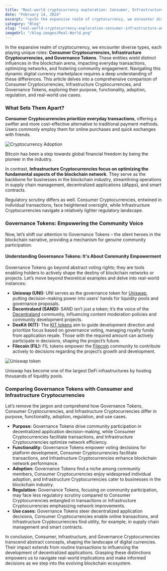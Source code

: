 ```yaml
---
title: "Real-world cryptocurrency exploration: Consumer, Infrastructure, and Governance Tokens"
date: "February 14, 2024"
excerpt: "<p>In the expansive realm of cryptocurrency, we encounter diverse types, each playing unique roles: Consumer Cryptocurrencies, Infrastructure Cryptocurrencies, and Governance Tokens. These entities wield distinct&hellip;</p> "
category: "Blog"
slug: "real-world-cryptocurrency-exploration-consumer-infrastructure-and-governance-tokens"
imageUrl: "/blog-images/Real-World.png"
---
```


In the expansive realm of cryptocurrency, we encounter diverse types, each playing unique roles: **Consumer Cryptocurrencies, Infrastructure Cryptocurrencies, and Governance Tokens**. These entities wield distinct influences in the blockchain arena, impacting everyday transactions, optimizing networks, and fostering community engagement. Navigating this dynamic digital currency marketplace requires a deep understanding of these differences. This article delves into a comprehensive comparison of Consumer Cryptocurrencies, Infrastructure Cryptocurrencies, and Governance Tokens, exploring their purpose, functionality, adoption, regulation, and real-world use cases.

### What Sets Them Apart?

**Consumer Cryptocurrencies prioritize everyday transactions**, offering a swifter and more cost-effective alternative to traditional payment methods. Users commonly employ them for online purchases and quick exchanges with friends.

![Cryptocurrency Adoption](https://dexkit.com/wp-content/uploads/09602236-0dd6-483d-bc6c-aa05593bf200.jpg)

Bitcoin has been a step towards global financial freedom by being the pioneer in the industry.

In contrast, **Infrastructure Cryptocurrencies focus on optimizing the fundamental aspects of the blockchain network**. They serve as the backbone for businesses in the blockchain industry, streamlining operations in supply chain management, decentralized applications (dApps), and smart contracts.

Regulatory scrutiny differs as well. Consumer Cryptocurrencies, entwined in individual transactions, face heightened oversight, while Infrastructure Cryptocurrencies navigate a relatively lighter regulatory landscape.

### Governance Tokens: Empowering the Community Voice

Now, let’s shift our attention to Governance Tokens – the silent heroes in the blockchain narrative, providing a mechanism for genuine community participation.

#### Understanding Governance Tokens: It's About Community Empowerment

Governance Tokens go beyond abstract voting rights; they are tools enabling holders to actively shape the destiny of blockchain networks or projects. Let’s move beyond theoretical examples and delve into real-world instances:

* **Uniswap (UNI):** UNI serves as the governance token for [Uniswap](https://uniswap.org/), putting decision-making power into users’ hands for liquidity pools and governance proposals.
* **Decentraland (SAND):** SAND isn’t just a token; it’s the voice of the [Decentraland](https://decentraland.org/) community, influencing content moderation policies and community development projects.
* **DexKit (KIT):** The [KIT tokens](https://docs.dexkit.com/welcome/our-token/contract-addresses) aim to guide development direction and prioritize focus based on governance voting, managing royalty funds from application resale. Those with the required amount can actively participate in decisions, shaping the project’s future.
* **Filecoin (FIL):** FIL tokens empower the [Filecoin](https://filecoin.io/) community to contribute actively to decisions regarding the project’s growth and development.

![Uniswap token](https://dexkit.com/wp-content/uploads/uniswap.png)

Uniswap has become one of the largest DeFi infrastructures by hosting thousands of liquidity pools.

### Comparing Governance Tokens with Consumer and Infrastructure Cryptocurrencies

Let’s remove the jargon and comprehend how Governance Tokens, Consumer Cryptocurrencies, and Infrastructure Cryptocurrencies differ in purpose, functionality, adoption, regulation, and use cases.

* **Purpose:** Governance Tokens drive community participation in decentralized application decision-making, while Consumer Cryptocurrencies facilitate transactions, and Infrastructure Cryptocurrencies optimize network efficiency.
* **Functionality:** Governance Tokens empower voting decisions for platform development, Consumer Cryptocurrencies facilitate transactions, and Infrastructure Cryptocurrencies enhance blockchain network performance.
* **Adoption:** Governance Tokens find a niche among community members, Consumer Cryptocurrencies enjoy widespread individual adoption, and Infrastructure Cryptocurrencies cater to businesses in the blockchain industry.
* **Regulation:** Governance Tokens, focusing on community participation, may face less regulatory scrutiny compared to Consumer Cryptocurrencies entangled in transactions or Infrastructure Cryptocurrencies emphasizing network improvements.
* **Use cases:** Governance Tokens steer decentralized application decisions, Consumer Cryptocurrencies enable online transactions, and Infrastructure Cryptocurrencies find utility, for example, in supply chain management and smart contracts.

In conclusion, Consumer, Infrastructure, and Governance Cryptocurrencies transcend abstract concepts, shaping the landscape of digital currencies. Their impact extends from routine transactions to influencing the development of decentralized applications. Grasping these distinctions empowers us to navigate real-world implications and make informed decisions as we step into the evolving blockchain ecosystem.
